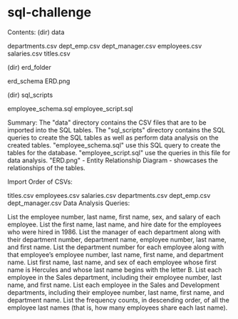 # sql-challenge

Contents:
(dir) data

departments.csv
dept_emp.csv
dept_manager.csv
employees.csv
salaries.csv
titles.csv

(dir) erd_folder

erd_schema
ERD.png

(dir) sql_scripts

employee_schema.sql
employee_script.sql

Summary:
The "data" directory contains the CSV files that are to be imported into the SQL tables. 
The "sql_scripts" directory contains the SQL queries to create the SQL tables as well as perform data analysis on the created tables. 
"employee_schema.sql" use this SQL query to create the tables for the database. 
"employee_script.sql" use the queries in this file for data analysis. 
"ERD.png" - Entity Relationship Diagram - showcases the relationships of the tables.

Import Order of CSVs:

titles.csv
employees.csv
salaries.csv
departments.csv
dept_emp.csv
dept_manager.csv
Data Analysis Queries:

List the employee number, last name, first name, sex, and salary of each employee.
List the first name, last name, and hire date for the employees who were hired in 1986.
List the manager of each department along with their department number, department name, employee number, last name, and first name.
List the department number for each employee along with that employee’s employee number, last name, first name, and department name.
List first name, last name, and sex of each employee whose first name is Hercules and whose last name begins with the letter B.
List each employee in the Sales department, including their employee number, last name, and first name.
List each employee in the Sales and Development departments, including their employee number, last name, first name, and department name.
List the frequency counts, in descending order, of all the employee last names (that is, how many employees share each last name).
